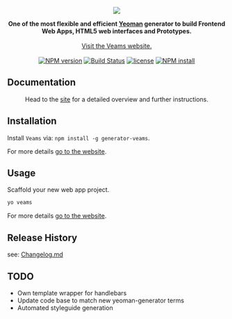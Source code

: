 <p align="center"><img src="http://veams.org/img/svg/icons/veams-generator.svg"></p>

<p align="center">
	<strong>One of the most flexible and efficient <a href="http://yeoman.io">Yeoman</a> generator to build Frontend Web Apps, HTML5 web interfaces and Prototypes.</strong>
	<br><br>
	<a href="http://veams.org">Visit the Veams website.</a><br><br>
	<a href="http://badge.fury.io/js/generator-veams"><img src="https://badge.fury.io/js/generator-veams.svg" alt="NPM version" /></a>
	<a href="https://travis-ci.org/Sebastian-Fitzner/generator-veams"><img src="https://travis-ci.org/Sebastian-Fitzner/generator-veams.svg" alt="Build Status" /></a>
	<a href="http://en.wikipedia.org/wiki/MIT_License"><img src="https://img.shields.io/badge/license-MIT-blue.svg" alt="license" /></a>
	<a href="https://nodei.co/npm/generator-veams/"><img src="https://nodei.co/npm/generator-veams.png?mini=true" alt="NPM install" /></a>
</p>

## Documentation

<p align="center">Head to the <a href="http://veams.org/generator/">site</a> for a detailed overview and further instructions.</p>

## Installation

Install `Veams` via: `npm install -g generator-veams`.

For more details [go to the website](http://veams.org/generator/installation.html). 

## Usage 

Scaffold your new web app project.

```bash
yo veams
```

For more details [go to the website](http://veams.org/generator/using-veams.html). 

## Release History
see: [Changelog.md](CHANGELOG.md)

## TODO
- Own template wrapper for handlebars
- Update code base to match new yeoman-generator terms
- Automated styleguide generation
